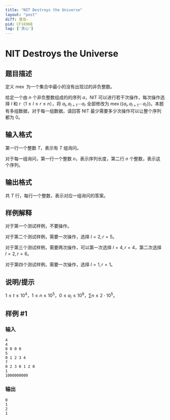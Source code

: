 ```yaml
---
title: "NIT Destroys the Universe"
layout: "post"
diff: 普及-
pid: CF1696B
tag: ['贪心']
---
```


# NIT Destroys the Universe

## 题目描述

定义 $\operatorname{mex}$ 为一个集合中最小的没有出现过的非负整数。

给定一个由 $n$ 个非负整数组成的的序列 $a$，NIT 可以进行若干次操作，每次操作选择 $l$ 和 $r$（$1\le l \le r \le n$），将 $a_l, a_{l+1} \cdots a_r$ 全部修改为 $\operatorname{mex}(\{a_l, a_{l+1} \cdots a_r\})$。本题有多组数据，对于每一组数据，请回答 NIT 最少需要多少次操作可以让整个序列都为 $0$。

## 输入格式

第一行一个整数 $T$，表示有 $T$ 组询问。

对于每一组询问，第一行一个整数 $n$，表示序列长度，第二行 $n$ 个整数，表示这个序列。

## 输出格式

共 $T$ 行，每行一个整数，表示对应一组询问的答案。

## 样例解释

对于第一个测试样例，不要操作。 

对于第二个测试样例，需要一次操作，选择 $l=2,r=5$。 

对于第三个测试样例，需要两次操作，可以第一次选择 $l=4,r=4$，第二次选择 $l=2,r=6$。 

对于第四个测试样例，需要一次操作，选择 $l=1,r=1$。

## 说明/提示

$1 \le t \le 10^4$，$1 \le n \le 10^5$，$0 \le a_i \le 10^9$，$\sum n \le 2 \cdot 10^5$。

## 样例 #1

### 输入

```
4
4
0 0 0 0
5
0 1 2 3 4
7
0 2 3 0 1 2 0
1
1000000000
```

### 输出

```
0
1
2
1
```

